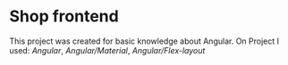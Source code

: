 # Shop frontend

This project was created for basic knowledge about Angular. On Project I used:
*Angular*, *Angular/Material*, *Angular/Flex-layout*


